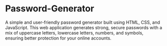 # Password-Generator
A simple and user-friendly password generator built using HTML, CSS, and JavaScript. This web application generates strong, secure passwords with a mix of uppercase letters, lowercase letters, numbers, and symbols, ensuring better protection for your online accounts.
